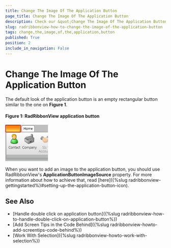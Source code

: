 ```yaml
---
title: Change The Image Of The Application Button
page_title: Change The Image Of The Application Button
description: Check our &quot;Change The Image Of The Application Button&quot; documentation article for the RadRibbonView {{ site.framework_name }} control.
slug: radribbonview-how-to-change-the-image-of-the-application-button
tags: change,the,image,of,the,application,button
published: True
position: 2
include_in_navigation: False
---
```


# Change The Image Of The Application Button

The default look of the application button is an empty rectangular button similar to the one on **Figure 1**.

#### __Figure 1: RadRibbonView application button__

![RadRibbonView application button](images/RadRibbonView_How_To_Hide_The_Application_Menu_Button.png)

When you want to add an image to the application button, you should use RadRibbonView's __ApplicationButtonImageSource__ property. For more information about how to achieve that, read [here]({%slug radribbonview-gettingstarted%}#setting-up-the-application-button-icon).

## See Also

* [Handle double click on application button]({%slug radribbonview-how-to-handle-double-click-on-application-button%})
* [Add Screen Tips in the Code Behind]({%slug radribbonview-howto-add-screentips-code-behind%})
* [Work With Selection]({%slug radribbonview-howto-work-with-selection%})
